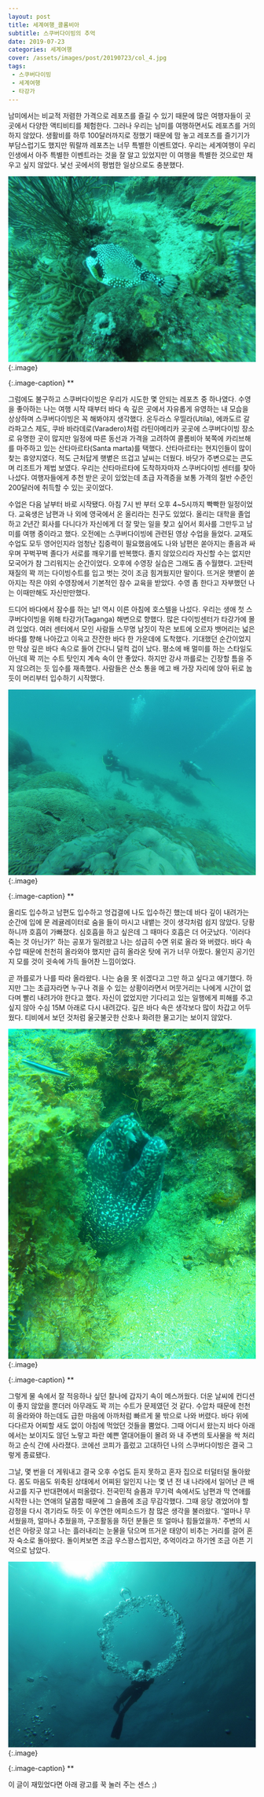 ```yaml
---
layout: post
title: 세계여행_콜롬비아
subtitle: 스쿠버다이빙의 추억
date: 2019-07-23
categories: 세계여행    
cover: /assets/images/post/20190723/col_4.jpg
tags:
 - 스쿠버다이빙
 - 세계여행
 - 타강가
---
```


남미에서는 비교적 저렴한 가격으로 레포츠를 즐길 수 있기 때문에 많은 여행자들이 곳곳에서 다양한 액티비티를 체험한다. 그러나 우리는 남미를 여행하면서도 레포츠를 거의 하지 않았다. 생활비를 하루 100달러까지로 정했기 때문에 맘 놓고 레포츠를 즐기기가 부담스럽기도 했지만 뭐랄까 레포츠는 너무 특별한 이벤트였다. 우리는 세계여행이 우리 인생에서 아주 특별한 이벤트라는 것을 잘 알고 있었지만 이 여행을 특별한 것으로만 채우고 싶지 않았다. 낯선 곳에서의 평범한 일상으로도 충분했다.

 ![](/assets/images/post/20190723/col_1.jpg)
{:.image}

{:.image-caption}
**

그럼에도 불구하고 스쿠버다이빙은 우리가 시도한 몇 안되는 레포츠 중 하나였다. 수영을 좋아하는 나는 여행 시작 때부터 바다 속 깊은 곳에서 자유롭게 유영하는 내 모습을 상상하며 스쿠버다이빙은 꼭 해봐야지 생각했다. 온두라스 우띨라(Utila), 에콰도르 갈라파고스 제도, 쿠바 바라데로(Varadero)처럼 라틴아메리카 곳곳에 스쿠버다이빙 장소로 유명한 곳이 많지만 일정에 따른 동선과 가격을 고려하여 콜롬비아 북쪽에 카리브해를 마주하고 있는 산타마르타(Santa marta)를 택했다. 산타마르타는 현지인들이 많이 찾는 휴양지였다. 적도 근처답게 햇볕은 뜨겁고 날씨는 더웠다. 바닷가 주변으로는 콘도며 리조트가 제법 보였다. 우리는 산타마르타에 도착하자마자 스쿠버다이빙 센터를 찾아 나섰다. 여행자들에게 추천 받은 곳이 있었는데 초급 자격증을 보통 가격의 절반 수준인 200달러에 취득할 수 있는 곳이었다.

수업은 다음 날부터 바로 시작됐다. 아침 7시 반 부터 오후 4~5시까지 빡빡한 일정이었다. 교육생은 남편과 나 외에 영국에서 온 올리라는 친구도 있었다. 올리는 대학을 졸업하고 2년간 회사를 다니다가 자신에게 더 잘 맞는 일을 찾고 싶어서 회사를 그만두고 남미를 여행 중이라고 했다. 오전에는 스쿠버다이빙에 관련된 영상 수업을 들었다. 교재도 수업도 모두 영어인지라 엄청난 집중력이 필요했음에도 나와 남편은 쏟아지는 졸음과 싸우며 꾸벅꾸벅 졸다가 서로를 깨우기를 반복했다. 졸지 않았으리라 자신할 수는 없지만 모국어가 참 그리워지는 순간이었다. 오후에 수영장 실습은 그래도 좀 수월했다. 고탄력 재질의 꽉 끼는 다이빙수트를 입고 벗는 것이 조금 힘겨웠지만 말이다. 뜨거운 햇볕이 쏟아지는 작은 야외 수영장에서 기본적인 잠수 교육을 받았다. 수영 좀 한다고 자부했던 나는 이때만해도 자신만만했다. 

드디어 바다에서 잠수를 하는 날! 역시 이른 아침에 호스텔을 나섰다. 우리는 생애 첫 스쿠버다이빙을 위해 타강가(Taganga) 해변으로 향했다. 많은 다이빙센터가 타강가에 몰려 있었다. 여러 센터에서 모인 사람들 스무명 남짓이 작은 보트에 오르자 뱃머리는 넓은 바다를 향해 나아갔고 이윽고 잔잔한 바다 한 가운데에 도착했다. 기대했던 순간이었지만 막상 깊은 바다 속으로 들어 간다니 덜컥 겁이 났다. 평소에 배 멀미를 하는 스타일도 아닌데 꽉 끼는 수트 탓인지 계속 속이 안 좋았다. 하지만 강사 까를로는 긴장할 틈을 주지 않으려는 듯 입수를 재촉했다. 사람들은 산소 통을 메고 배 가장 자리에 앉아 뒤로 눕듯이 머리부터 입수하기 시작했다.

 ![](/assets/images/post/20190723/col_2.jpg)
{:.image}

{:.image-caption}
**

올리도 입수하고 남편도 입수하고 엉겁결에 나도 입수하긴 했는데 바다 깊이 내려가는 순간에 입에 문 레귤레이터로 숨을 들이 마시고 내뱉는 것이 생각처럼 쉽지 않았다. 당황하니까 호흡이 가빠졌다. 심호흡을 하고 싶은데 그 때마다 호흡은 더 어긋났다. '이러다 죽는 것 아닌가?' 하는 공포가 밀려왔고 나는 성급히 수면 위로 올라 와 버렸다. 바다 속 수압 때문에 천천히 올라와야 했지만 급히 올라온 탓에 귀가 너무 아팠다. 물인지 공기인지 모를 것이 귓속에 가득 들어찬 느낌이었다.

곧 까를로가 나를 따라 올라왔다. 나는 숨을 못 쉬겠다고 그만 하고 싶다고 얘기했다. 하지만 그는 초급자라면 누구나 겪을 수 있는 상황이라면서 머뭇거리는 나에게 시간이 없다며 빨리 내려가야 한다고 했다. 자신이 없었지만 기다리고 있는 일행에게 피해를 주고 싶지 않아 수심 15M 아래로 다시 내려갔다. 깊은 바다 속은 생각보다 많이 차갑고 어두웠다. 티비에서 보던 것처럼 울긋불긋한 산호나 화려한 물고기는 보이지 않았다.

 ![](/assets/images/post/20190723/col_3.jpg)
{:.image}

{:.image-caption}
**

그렇게 물 속에서 잘 적응하나 싶던 찰나에 갑자기 속이 메스꺼웠다. 더운 날씨에 컨디션이 좋지 않았을 뿐더러 아무래도 꽉 끼는 수트가 문제였던 것 같다. 수압차 때문에 천천히 올라와야 하는데도 급한 마음에 아까처럼 빠르게 물 밖으로 나와 버렸다. 바다 위에 다다르자 어찌할 새도 없이 아침에 먹었던 것들을 뿜었다. 그때 어디서 왔는지 바다 아래에서는 보이지도 않던 노랗고 파란 예쁜 열대어들이 몰려 와 내 주변의 토사물을 싹 처리하고 순식 간에 사라졌다. 코에선 코피가 흘렀고 고대하던 나의 스쿠버다이빙은 결국 그렇게 종료됐다.

그날, 몇 번을 더 게워내고 결국 오후 수업도 듣지 못하고 혼자 집으로 터덜터덜 돌아왔다. 몸도 마음도 위축된 상태에서 어찌된 일인지 나는 몇 년 전 내 나라에서 일어난 큰 배 사고를 지구 반대편에서 떠올렸다. 전국민적 슬픔과 무기력 속에서도 남편과 막 연애를 시작한 나는 연애의 달콤함 때문에 그 슬픔에 조금 무감각했다. 그때 응당 겪었어야 할 감정을 다시 겪기라도 하듯 이 우연한 에피소드가 참 많은 생각을 불러왔다. '얼마나 무서웠을까, 얼마나 추웠을까, 구조활동을 하던 분들은 또 얼마나 힘들었을까.' 주변의 시선은 아랑곳 않고 나는 흘러내리는 눈물을 닦으며 뜨거운 태양이 비추는 거리를 걸어 혼자 숙소로 돌아왔다. 돌이켜보면 조금 우스꽝스럽지만, 추억이라고 하기엔 조금 아픈 기억으로 남았다. 

 ![](/assets/images/post/20190723/col_4.jpg)
{:.image}

{:.image-caption}
**

이 글이 재밌었다면 아래 광고를 꾹 눌러 주는 센스 ;)